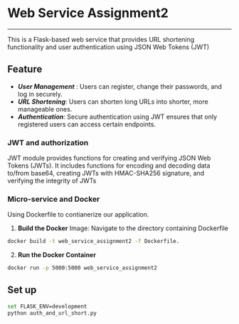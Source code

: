 # Web Service Assignment2

---
This is a Flask-based web service that provides URL shortening 
functionality and user authentication using JSON Web Tokens (JWT)

## Feature
* ***User Management*** : 
Users can register, change their passwords, and log in securely.
* ***URL Shortening***: 
Users can shorten long URLs into shorter, more manageable ones.
* ***Authentication***: 
Secure authentication using JWT ensures that only registered users can access certain endpoints.

### JWT and authorization
JWT module provides functions for creating and verifying JSON Web Tokens (JWTs). 
It includes functions for encoding and decoding data to/from base64,
creating JWTs with HMAC-SHA256 signature, and verifying the integrity of JWTs

### Micro-service and Docker
Using Dockerfile to contianerize our application.
1. **Build the Docker** Image: Navigate to the directory containing Dockerfile
```bash
docker build -t web_service_assignment2 -f Dockerfile.
```
2. **Run the Docker Container**
```BASH
docker run -p 5000:5000 web_service_assignment2
```

## Set up

```bash
set FLASK_ENV=development
python auth_and_url_short.py
```



